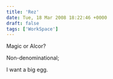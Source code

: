 ```yaml
---
title: 'Rez'
date: Tue, 18 Mar 2008 18:22:46 +0000
draft: false
tags: ['WorkSpace']
---
```


Magic or Alcor?

Non-denominational;

I want a big egg.